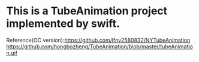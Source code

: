 # This is a TubeAnimation project implemented by swift.
Reference(OC version):https://github.com/lfny2580832/NYTubeAnimation
https://github.com/hongbozheng/TubeAnimation/blob/master/tubeAnimation.gif
